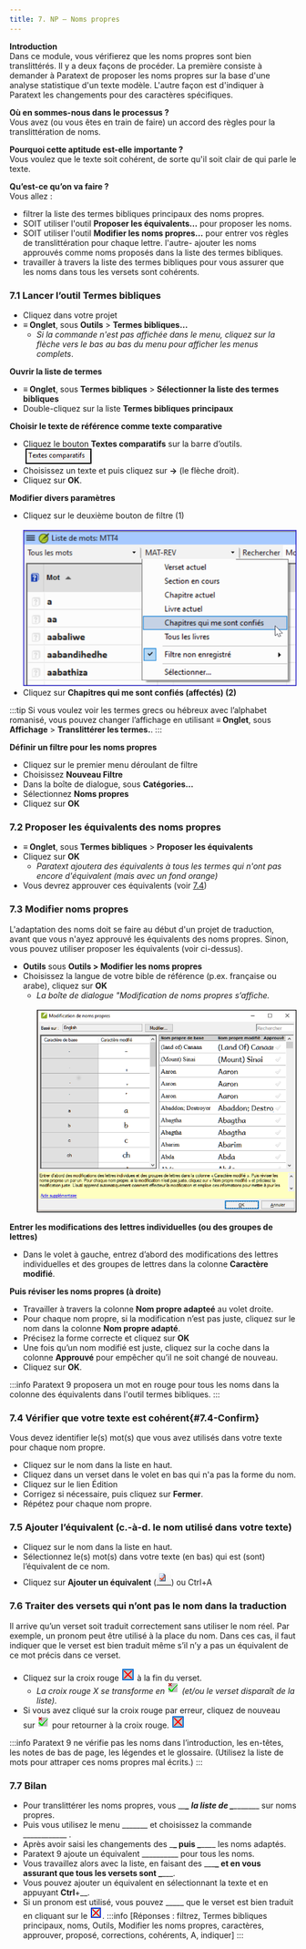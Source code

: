 ```yaml
---
title: 7. NP – Noms propres
---
```

**Introduction**  
Dans ce module, vous vérifierez que les noms propres sont bien translittérés. Il y a deux façons de procéder. La première consiste à demander à Paratext de proposer les noms propres sur la base d'une analyse statistique d'un texte modèle. L'autre façon est d'indiquer à Paratext les changements pour des caractères spécifiques.

**Où en sommes-nous dans le processus ?**  
Vous avez (ou vous êtes en train de faire) un accord des règles pour la translittération de noms.

**Pourquoi cette aptitude est-elle importante ?**  
Vous voulez que le texte soit cohérent, de sorte qu'il soit clair de qui parle le texte.

**Qu’est-ce qu’on va faire ?**  
Vous allez :  
-  filtrer la liste des termes bibliques principaux des noms propres.
-  SOIT utiliser l'outil **Proposer les équivalents…** pour proposer les noms.
-  SOIT utiliser l'outil **Modifier les noms propres…** pour entrer vos règles de translittération pour chaque lettre.
l'autre-  ajouter les noms approuvés comme noms proposés dans la liste des termes bibliques.
-  travailler à travers la liste des termes bibliques pour vous assurer que les noms dans tous les versets sont cohérents.


### 7.1 Lancer l’outil Termes bibliques

-  Cliquez dans votre projet
-  **≡ Onglet**, sous **Outils** \> **Termes bibliques…**
   -  *Si la commande n'est pas affichée dans le menu, cliquez sur la flèche vers le bas au bas du menu pour afficher les menus complets*.

**Ouvrir la liste de termes**  
-  **≡ Onglet**, sous **Termes bibliques** \> **Sélectionner la liste des termes bibliques**
-  Double-cliquez sur la liste **Termes bibliques principaux**

**Choisir le texte de référence comme texte comparative**  
-  Cliquez le bouton **Textes comparatifs** sur la barre d’outils.  
    ![](../media/503598a7eb2e1cf60962a7dc2f00eebb.png)
-  Choisissez un texte et puis cliquez sur **→** (le flèche droit).
-  Cliquez sur **OK**.

**Modifier divers paramètres**  
-  Cliquez sur le deuxième bouton de filtre (1)  
    ![](../media/1e68dfd166f026a4c3824211a07f7d1a.png)
-  Cliquez sur **Chapitres qui me sont confiés (affectés) (2)**

:::tip
Si vous voulez voir les termes grecs ou hébreux avec l’alphabet romanisé, vous pouvez changer l’affichage en utilisant **≡ Onglet**, sous **Affichage** \> **Translittérer les termes.**.
:::

**Définir un filtre pour les noms propres**  
-  Cliquez sur le premier menu déroulant de filtre
-  Choisissez **Nouveau Filtre** 
-  Dans la boîte de dialogue, sous **Catégories…**
-  Sélectionnez **Noms propres** 
-  Cliquez sur **OK**


### 7.2 Proposer les équivalents des noms propres

-  **≡ Onglet**, sous **Termes bibliques** \> **Proposer les équivalents**
-  Cliquez sur **OK**  
   -   *Paratext ajoutera des équivalents à tous les termes qui n'ont pas encore d'équivalent (mais avec un fond orange)*
-  Vous devrez approuver ces équivalents (voir  [7.4](#7.4-Confirm))


### 7.3 Modifier noms propres

L'adaptation des noms doit se faire au début d'un projet de traduction, avant que vous n'ayez approuvé les équivalents des noms propres. Sinon, vous pouvez utiliser proposer les équivalents (voir ci-dessus).

-  **Outils** sous **Outils \> Modifier les noms propres**
-  Choisissez la langue de votre bible de référence (p.ex. française ou arabe), cliquez sur **OK**
   -   *La boîte de dialogue "Modification de noms propres s’affiche.*  
    ![](../media/a55ecde98d132655dba675d359ecb37f.png)

**Entrer les modifications des lettres individuelles (ou des groupes de lettres)**

-  Dans le volet à gauche, entrez d’abord des modifications des lettres individuelles et des groupes de lettres dans la colonne **Caractère modifié**.

**Puis réviser les noms propres (à droite)**

-  Travailler à travers la colonne **Nom propre adapteé** au volet droite.
-  Pour chaque nom propre, si la modification n’est pas juste, cliquez sur le nom dans la colonne **Nom propre adapté**.
-  Précisez la forme correcte et cliquez sur **OK**
-  Une fois qu’un nom modifié est juste, cliquez sur la coche dans la colonne **Approuvé** pour empêcher qu’il ne soit changé de nouveau.
-  Cliquez sur **OK**.

:::info
Paratext 9 proposera un mot en rouge pour tous les noms dans la colonne des équivalents dans l'outil termes bibliques.
:::


### 7.4 Vérifier que votre texte est cohérent{#7.4-Confirm}

Vous devez identifier le(s) mot(s) que vous avez utilisés dans votre texte pour chaque nom propre.

-  Cliquez sur le nom dans la liste en haut.
-  Cliquez dans un verset dans le volet en bas qui n'a pas la forme du nom.
-  Cliquez sur le lien Édition
-  Corrigez si nécessaire, puis cliquez sur **Fermer**.
-  Répétez pour chaque nom propre.

### 7.5 Ajouter l’équivalent (c.-à-d. le nom utilisé dans votre texte)

-  Cliquez sur le nom dans la liste en haut.
-  Sélectionnez le(s) mot(s) dans votre texte (en bas) qui est (sont) l’équivalent de ce nom.
-  Cliquez sur **Ajouter un équivalent** (![](../media/2faf8ce188eeffa75ac3f60a1b7781ad.png)) ou Ctrl+A

### 7.6 Traiter des versets qui n’ont pas le nom dans la traduction

Il arrive qu’un verset soit traduit correctement sans utiliser le nom réel. Par exemple, un pronom peut être utilisé à la place du nom. Dans ces cas, il faut indiquer que le verset est bien traduit même s’il n’y a pas un équivalent de ce mot précis dans ce verset.

-  Cliquez sur la croix rouge ![](../media/6c79f90caa8ff0a4c9d63289cc7cc196.png) à la fin du verset.
   -   *La croix rouge X se transforme en* ![](../media/ce5f07b063a9411f9302f81936ee60bb.png) *(et/ou le verset disparaît de la liste).*
-  Si vous avez cliqué sur la croix rouge par erreur, cliquez de nouveau sur ![](../media/ce5f07b063a9411f9302f81936ee60bb.png) pour retourner à la croix rouge. ![](../media/6c79f90caa8ff0a4c9d63289cc7cc196.png)

:::info
Paratext 9 ne vérifie pas les noms dans l’introduction, les en-têtes, les notes de bas de page, les légendes et le glossaire. (Utilisez la liste de mots pour attraper ces noms propres mal écrits.)
:::
### 7.7 Bilan

-  Pour translittérer les noms propres, vous \__\_**\_ la liste de \_**\_______\_ sur noms propres.
-  Puis vous utilisez le menu \______\_ et choisissez la commande \___________\_ .
-  Après avoir saisi les changements des \_**\_ puis \_**\___\_ les noms adaptés.
-  Paratext 9 ajoute un équivalent \_________\_ pour tous les noms.
-  Vous travaillez alors avec la liste, en faisant des \__\_**\_ et en vous assurant que tous les versets sont \_**\___.
-  Vous pouvez ajouter un équivalent en sélectionnant la texte et en appuyant **Ctrl**+__.
-  Si un pronom est utilisé, vous pouvez \____\_ que le verset est bien traduit en cliquant sur le ![](../media/d2b0c7085089d46864b055b505a45c4c.png).
:::info
[Réponses : filtrez, Termes bibliques principaux, noms, Outils, Modifier les noms propres, caractères, approuver, proposé, corrections, cohérents, A, indiquer]
:::